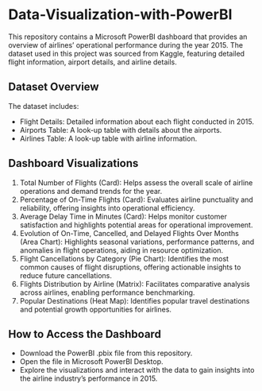 # Data-Visualization-with-PowerBI

This repository contains a Microsoft PowerBI dashboard that provides an overview of airlines’ operational performance during the year 2015. The dataset used in this project was sourced from Kaggle, featuring detailed flight information, airport details, and airline details.

## Dataset Overview

The dataset includes:

- Flight Details: Detailed information about each flight conducted in 2015.
- Airports Table: A look-up table with details about the airports.
- Airlines Table: A look-up table with airline information.

## Dashboard Visualizations

1. Total Number of Flights (Card): Helps assess the overall scale of airline operations and demand trends for the year.
2. Percentage of On-Time Flights (Card): Evaluates airline punctuality and reliability, offering insights into operational efficiency.
3. Average Delay Time in Minutes (Card): Helps monitor customer satisfaction and highlights potential areas for operational improvement.
4. Evolution of On-Time, Cancelled, and Delayed Flights Over Months (Area Chart): Highlights seasonal variations, performance patterns, and anomalies in flight operations, aiding in resource optimization.
5. Flight Cancellations by Category (Pie Chart): Identifies the most common causes of flight disruptions, offering actionable insights to reduce future cancellations.
6. Flights Distribution by Airline (Matrix): Facilitates comparative analysis across airlines, enabling performance benchmarking.
7. Popular Destinations (Heat Map): Identifies popular travel destinations and potential growth opportunities for airlines.

## How to Access the Dashboard

- Download the PowerBI .pbix file from this repository.
- Open the file in Microsoft PowerBI Desktop.
- Explore the visualizations and interact with the data to gain insights into the airline industry’s performance in 2015.
